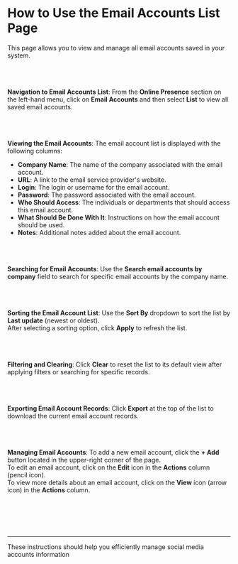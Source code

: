 **How to Use the Email Accounts List Page**
======================================
This page allows you to view and manage all email accounts saved in your system.
<br></br>
<br></br>

**Navigation to Email Accounts List**:
From the **Online Presence** section on the left-hand menu, click on **Email Accounts** and then select **List** to view all saved email accounts.
<br></br>
<br></br>

**Viewing the Email Accounts**:
The email account list is displayed with the following columns:
- **Company Name**: The name of the company associated with the email account.
- **URL**: A link to the email service provider's website.
- **Login**: The login or username for the email account.
- **Password**: The password associated with the email account.
- **Who Should Access**: The individuals or departments that should access this email account.
- **What Should Be Done With It**: Instructions on how the email account should be used.
- **Notes**: Additional notes added about the email account.
<br></br>
<br></br>

**Searching for Email Accounts**:
Use the **Search email accounts by company** field to search for specific email accounts by the company name.
<br></br>
<br></br>

**Sorting the Email Account List**:
Use the **Sort By** dropdown to sort the list by **Last update** (newest or oldest).  
After selecting a sorting option, click **Apply** to refresh the list.
<br></br>
<br></br>

**Filtering and Clearing**:
Click **Clear** to reset the list to its default view after applying filters or searching for specific records.
<br></br>
<br></br>

**Exporting Email Account Records**:
Click **Export** at the top of the list to download the current email account records.
<br></br>
<br></br>

**Managing Email Accounts**:
To add a new email account, click the **+ Add** button located in the upper-right corner of the page.  
To edit an email account, click on the **Edit** icon in the **Actions** column (pencil icon).  
To view more details about an email account, click on the **View** icon (arrow icon) in the **Actions** column.


<br></br>
<br></br>

---
These instructions should help you efficiently manage social media accounts information